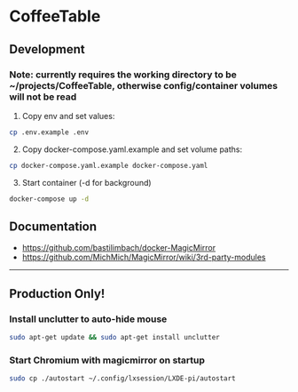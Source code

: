 # CoffeeTable

## Development

### Note: currently requires the working directory to be ~/projects/CoffeeTable, otherwise config/container volumes will not be read

1. Copy env and set values:
```sh
cp .env.example .env
```
2. Copy docker-compose.yaml.example and set volume paths:
```sh
cp docker-compose.yaml.example docker-compose.yaml
```
3. Start container (-d for background)
```sh
docker-compose up -d
```

## Documentation
- https://github.com/bastilimbach/docker-MagicMirror
- https://github.com/MichMich/MagicMirror/wiki/3rd-party-modules

---

## Production Only!

### Install unclutter to auto-hide mouse
```sh
sudo apt-get update && sudo apt-get install unclutter
```

### Start Chromium with magicmirror on startup
```sh
sudo cp ./autostart ~/.config/lxsession/LXDE-pi/autostart
```
